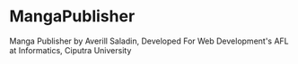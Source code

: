 # MangaPublisher
 Manga Publisher by Averill Saladin, Developed For Web Development's AFL at Informatics, Ciputra University
